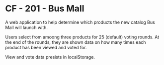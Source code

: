 # CF - 201 - Bus Mall

A web application to help determine which products the new catalog Bus Mall will launch with.

Users select from amoong three products for 25 (default) voting rounds. At the end of the rounds, they are shown
data on how many times each product has been viewed and voted for.

View and vote data presists in localStorage.